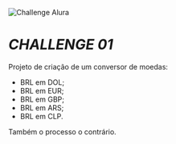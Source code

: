 ![Challenge Alura](https://lh3.googleusercontent.com/TM-g_2L7u2p99kwg4IQeB-3352WfCq0vKXP4h5cOvISUlNll6-1WHu8t2B0oZdZKjkmp)

#                              *CHALLENGE 01*

Projeto de criação de um conversor de moedas:



-  BRL em DOL;
- BRL em EUR;
- BRL em GBP;
- BRL em ARS;
- BRL em CLP.

Também o processo o contrário.





​	

